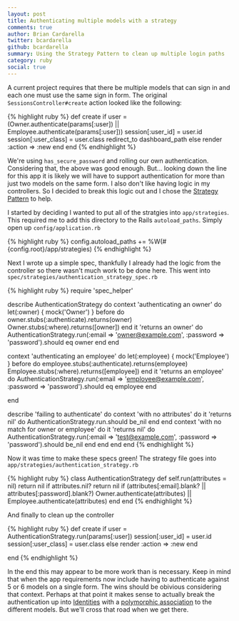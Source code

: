 ```yaml
---
layout: post
title: Authenticating multiple models with a strategy
comments: true
author: Brian Cardarella
twitter: bcardarella
github: bcardarella
summary: Using the Strategy Pattern to clean up multiple login paths
category: ruby
social: true
---
```


A current project requires that there be multiple models that can sign
in and each one must use the same sign in form. The original
`SessionsController#create` action looked like the following:

{% highlight ruby %}
def create
  if user = (Owner.authenticate(params[:user]) || Employee.authenticate(params[:user]))
    session[:user_id]    = user.id
    session[:user_class] = user.class
    redirect_to dashboard_path
  else
    render :action => :new
  end
end
{% endhighlight %}

We're using `has_secure_password` and rolling our own authentication.
Considering that, the above was good enough. But... looking down
the line for this app it is likely we will have to support authentication
for more than just two models on the same form. I also don't like having
logic in my controllers. So I decided to break this logic out and I
chose the [Strategy Pattern](http://en.wikipedia.org/wiki/Strategy_pattern) to help.

I started by deciding I wanted to put all of the stratgies into
`app/strategies`. This required me to add this directory to the Rails
`autoload_paths`. Simply open up `config/application.rb`

{% highlight ruby %}
config.autoload_paths += %W(#{config.root}/app/strategies)
{% endhighlight %}

Next I wrote up a simple spec, thankfully I already had the logic from
the controller so there wasn't much work to be done here. This went into
`spec/strategies/authentication_strategy_spec.rb`

{% highlight ruby %}
require 'spec_helper'

describe AuthenticationStrategy do
  context 'authenticating an owner' do
    let(:owner) { mock('Owner') }
    before do
      owner.stubs(:authenticate).returns(owner)
      Owner.stubs(:where).returns([owner])
    end
    it 'returns an owner' do
      AuthenticationStrategy.run(:email => 'owner@example.com', :password => 'password').should eq owner
    end
  end

  context 'authenticating an employee' do
    let(:employee) { mock('Employee') }
    before do
      employee.stubs(:authenticate).returns(employee)
      Employee.stubs(:where).returns([employee])
    end
    it 'returns an employee' do
      AuthenticationStrategy.run(:email => 'employee@example.com', :password => 'password').should eq employee
    end

  end

  describe 'failing to authenticate' do
    context 'with no attributes' do
      it 'returns nil' do
        AuthenticationStrategy.run.should be_nil
      end
    end
    context 'with no match for owner or employee' do
      it 'returns nil' do
        AuthenticationStrategy.run(:email => 'test@example.com', :password => 'password').should be_nil
      end
    end
  end
end
{% endhighlight %}

Now it was time to make these specs green! The strategy file goes into
`app/strategies/authentication_strategy.rb`

{% highlight ruby %}
class AuthenticationStrategy
  def self.run(attributes = nil)
    return nil if attributes.nil?
    return nil if (attributes[:email].blank? || attributes[:password].blank?)
    Owner.authenticate(attributes) || Employee.authenticate(attributes)
  end
end
{% endhighlight %}

And finally to clean up the controller

{% highlight ruby %}
def create
  if user = AuthenticationStrategy.run(params[:user])
    session[:user_id]    = user.id
    session[:user_class] = user.class
  else
   render :action => :new
  end

end
{% endhighlight %}

In the end this may appear to be more work than is necessary. Keep in
mind that when the app requirements now include having to authenticate
against 5 or 6 models on a single form. The wins should be obivious
considering that context. Perhaps at that point it makes sense to
actually break the authentication up into [Identities](http://en.wikipedia.org/wiki/Identity_management) with a [polymorphic 
association](http://guides.rubyonrails.org/association_basics.html#polymorphic-associations) to the different models.
But we'll cross that road when we get there.
